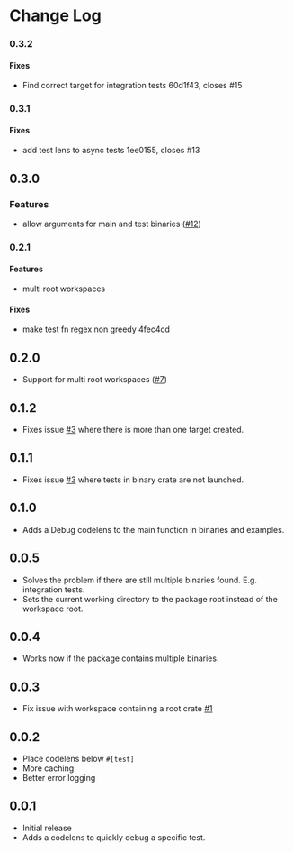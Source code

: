 # Change Log

### 0.3.2

#### Fixes

* Find correct target for integration tests 60d1f43, closes #15

### 0.3.1

#### Fixes

* add test lens to async tests 1ee0155, closes #13

## 0.3.0

### Features

* allow arguments for main and test binaries ([#12](https://github.com/hdevalke/rust-test-lens/issues/12))

### 0.2.1

#### Features

* multi root workspaces

#### Fixes

* make test fn regex non greedy 4fec4cd

## 0.2.0

- Support for multi root workspaces ([#7](https://github.com/hdevalke/rust-test-lens/issues/7))

## 0.1.2

- Fixes issue [#3](https://github.com/hdevalke/rust-test-lens/issues/3) where there is more than one target created.

## 0.1.1

- Fixes issue [#3](https://github.com/hdevalke/rust-test-lens/issues/3) where tests in binary crate are not launched.

## 0.1.0

- Adds a Debug codelens to the main function in binaries and examples.

## 0.0.5

- Solves the problem if there are still multiple binaries found. E.g. integration tests.
- Sets the current working directory to the package root instead of the workspace root.

## 0.0.4

- Works now if the package contains multiple binaries.

## 0.0.3

- Fix issue with workspace containing a root crate [#1](https://github.com/hdevalke/rust-test-lens/issues/1)

## 0.0.2

- Place codelens below `#[test]`
- More caching
- Better error logging

## 0.0.1

- Initial release
- Adds a codelens to quickly debug a specific test.